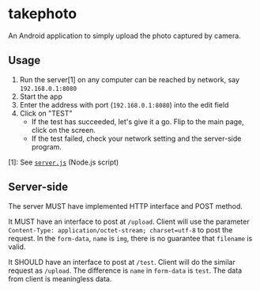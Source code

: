 # takephoto
An Android application to simply upload the photo captured by camera.

## Usage

1. Run the server[1] on any computer can be reached by network, say `192.168.0.1:8080`
2. Start the app
3. Enter the address with port (`192.168.0.1:8080`) into the edit field
4. Click on "TEST"
    - If the test has succeeded, let's give it a go. Flip to the main page, click on the screen.
    - If the test failed, check your network setting and the server-side program.

[1]: See [`server.js`](server.js) (Node.js script)

## Server-side

The server MUST have implemented HTTP interface and POST method.

It MUST have an interface to post at `/upload`. Client will use the parameter
`Content-Type: application/octet-stream; charset=utf-8` to post the request.
In the `form-data`, `name` is `img`, there is no guarantee that `filename` is valid.

It SHOULD have an interface to post at `/test`. Client will do the similar request as `/upload`.
The difference is `name` in `form-data` is `test`. The data from client is meaningless data.
